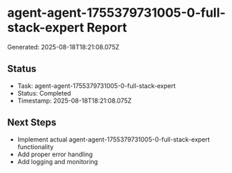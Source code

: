 # agent-agent-1755379731005-0-full-stack-expert Report

Generated: 2025-08-18T18:21:08.075Z

## Status
- Task: agent-agent-1755379731005-0-full-stack-expert
- Status: Completed
- Timestamp: 2025-08-18T18:21:08.075Z

## Next Steps
- Implement actual agent-agent-1755379731005-0-full-stack-expert functionality
- Add proper error handling
- Add logging and monitoring
